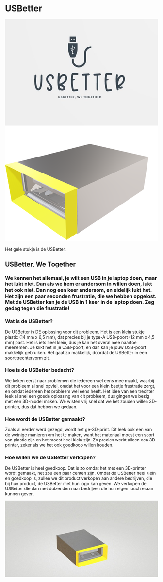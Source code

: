 # USBetter

![Image](O&Oinformaticaafbeelding3.jpg)
![Image](O&Oinformaticaafbeelding1.png)


Het gele stukje is de USBetter. 




## USBetter, We Together

### We kennen het allemaal, je wilt een USB in je laptop doen, maar het lukt niet. Dan als we hem er andersom in willen doen, lukt het ook niet. Dan nog een keer andersom, en eidelijk lukt het. Het zijn een paar seconden frustratie, die we hebben opgelost. Met de USBetter kan je de USB in 1 keer in de laptop doen. Zeg gedag tegen die frustratie!




### Wat is de USBetter?

De USBetter is DE oplossing voor dit probleem. Het is een klein stukje plastic (14 mm x 6,5 mm), dat precies bij je type-A USB-poort (12 mm x 4,5 mm) past. Het is iets heel klein, dus je kan het overal mee naartoe meenemen. Je klikt het in je USB-poort, en dan kan je jouw USB-poort makkelijk gebruiken. Het gaat zo makkelijk, doordat de USBetter in een soort trechtervorm zit. 



### Hoe is de USBetter bedacht?

We keken eerst naar problemen die iedereen wel eens mee maakt, waarbij dit probleem al snel opviel, omdat het voor een klein beetje frustratie zorgt, en omdat iedereen het probleem wel eens heeft. Het idee van een trechter leek al snel een goede oplossing van dit probleem, dus gingen we bezig met een 3D-model maken. We wisten vrij snel dat we het zouden willen 3D-printen, dus dat hebben we gedaan. 


### Hoe wordt de USBetter gemaakt? 
Zoals al eerder werd gezegd, wordt het ge-3D-print. Dit leek ook een van de weinige manieren om het te maken, want het materiaal moest een soort van plastic zijn en het moest heel klein zijn. Zo precies werkt alleen een 3D-printer, zeker als we het ook goedkoop willen houden.  


### Hoe willen we de USBetter verkopen? 

De USBetter is heel goedkoop. Dat is zo omdat het met een 3D-printer wordt gemaakt, het zou een paar centen zijn. Omdat de USBetter heel klein en goedkoop is, zullen we dit product verkopen aan andere bedrijven, die bij hun product, de USBetter met hun logo kan geven. We verkopen de USBetter die dan met duizenden naar bedrijven die hun eigen touch eraan kunnen geven. 




![Image](O&Oinformaticaafbeelding2.jpg) 


